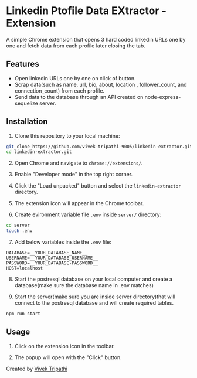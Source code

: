 # Linkedin Ptofile Data EXtractor -  Extension

A simple Chrome extension that opens 3 hard coded linkedin URLs one by one and fetch data from each profile later closing the tab.

## Features

- Open linkedin URLs one by one on click of button.
- Scrap data(such as name, url, bio, about, location , follower_count, and connection_count) from each profile.
- Send data to the database through an API created on node-express-sequelize server.

## Installation

1. Clone this repository to your local machine:
```bash
git clone https://github.com/vivek-tripathi-9005/linkedin-extractor.git
cd linkedin-extractor.git
```

2. Open Chrome and navigate to `chrome://extensions/`.

3. Enable "Developer mode" in the top right corner.

4. Click the "Load unpacked" button and select the `linkedin-extractor` directory.

5. The extension icon will appear in the Chrome toolbar.

6. Create evironment variable file `.env` inside `server/` directory:
```bash
cd server
touch .env
```

7. Add below variables inside the `.env` file: 
```env
DATABASE=__YOUR_DATABASE_NAME__
USERNAME=__YOUR_DATABASE_USERNAME__
PASSWORD=__YOUR_DATABASE-PASSWORD__
HOST=localhost
```

8. Start the postresql database on your local computer and create a database(make sure the database name in .env matches)

9. Start the server(make sure you are inside server directory)that will connect to the postresql database and will create required tables.
```bash
npm run start
```

## Usage
1. Click on the extension icon in the toolbar.

2. The popup will open with the "Click" button.



Created by [Vivek Tripathi](https://github.com/vivek-tripathi-9005)

